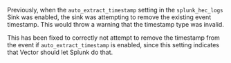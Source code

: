 Previously, when the `auto_extract_timestamp` setting in the `splunk_hec_logs` Sink was enabled, the sink was attempting to remove the existing event timestamp. This would throw a warning that the timestamp type was invalid.

This has been fixed to correctly not attempt to remove the timestamp from the event if `auto_extract_timestamp` is enabled, since this setting indicates that Vector should let Splunk do that.
